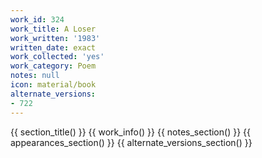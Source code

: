 ```yaml
---
work_id: 324
work_title: A Loser
work_written: '1983'
written_date: exact
work_collected: 'yes'
work_category: Poem
notes: null
icon: material/book
alternate_versions:
- 722
---
```


{{ section_title() }}
{{ work_info() }}
{{ notes_section() }}
{{ appearances_section() }}
{{ alternate_versions_section() }}